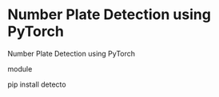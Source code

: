 # Number Plate Detection using PyTorch
 Number Plate Detection using PyTorch
 
 module
 
 pip install detecto